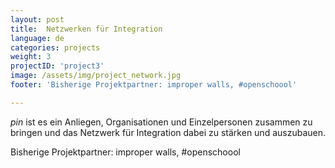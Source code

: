 ```yaml
---
layout: post
title:  Netzwerken für Integration
language: de
categories: projects
weight: 3
projectID: 'project3'
image: /assets/img/project_network.jpg
footer: 'Bisherige Projektpartner: improper walls, #openschoool'

---
```


*pin* ist es ein Anliegen, Organisationen und Einzelpersonen zusammen zu bringen und das Netzwerk für Integration dabei zu stärken und auszubauen.

Bisherige Projektpartner: improper walls, #openschoool
